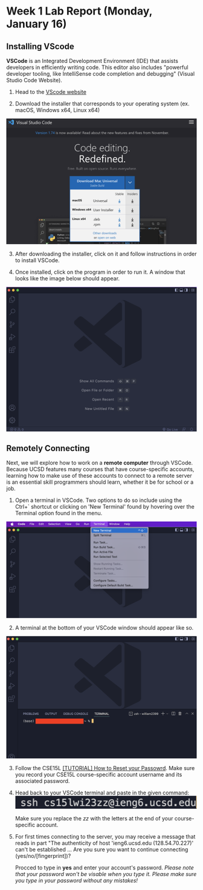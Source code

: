 # Week 1 Lab Report (Monday, January 16)

## Installing VScode

**VSCode** is an Integrated Development Environment (IDE) that assists developers in efficiently writing code. This editor also includes "powerful developer tooling, like IntelliSense code completion and debugging" (Visual Studio Code Website).

1. Head to the [VScode website](https://code.visualstudio.com/)

2. Download the installer that corresponds to your operating system (ex. macOS, Windows x64, Linux x64)

![](Download_VSCode.png)

3. After downloading the installer, click on it and follow instructions in order to install VSCode.

4. Once installed, click on the program in order to run it. A window that looks like the image below should appear. 

![](VSCode.png)

## Remotely Connecting

Next, we will explore how to work on a **remote computer** through VSCode. Because UCSD features many courses that have course-specific accounts, learning how to make use of these accounts to connect to a remote server is an essential skill programmers should learn, whether it be for school or a job.

1. Open a terminal in VSCode. Two options to do so include using the Ctrl+` shortcut or clicking on 'New Terminal' found by hovering over the Terminal option found in the menu. 

![](Terminal.png)

2. A terminal at the bottom of your VSCode window should appear like so.

![](Terminal_pic.png)

3. Follow the CSE15L [[TUTORIAL] How to Reset your Passowrd](https://docs.google.com/document/d/1hs7CyQeh-MdUfM9uv99i8tqfneos6Y8bDU0uhn1wqho/edit). Make sure you record your CSE15L course-specific account username and its associated password.

4. Head back to your VSCode terminal and paste in the given command: ![](ssh_command.png) 
    
   Make sure you replace the *zz* with the letters at the end of your course-specific account.

5. For first times connecting to the server, you may receive a message that reads in part "The authenticity of host 'ieng6.ucsd.edu (128.54.70.227)' can't be established ... Are you sure you want to continue connecting (yes/no/[fingerprint])? 

   Procced to type in **yes** and enter your account's password. *Please note that your password won't be visable when you type it. Please make sure you type in your password without any mistakes!*

